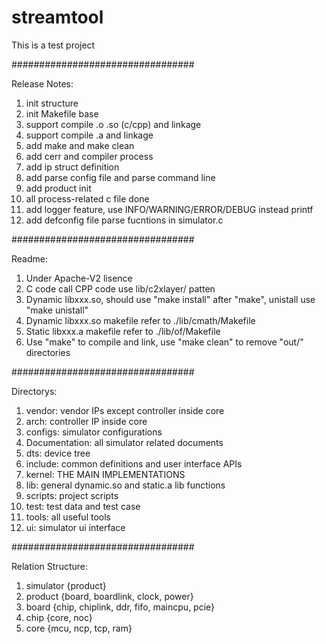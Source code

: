 # streamtool
This is a test project

#################################

Release Notes:
1. init structure
2. init Makefile base
3. support compile .o .so (c/cpp) and linkage
4. support compile .a and linkage
5. add make and make clean
6. add cerr and compiler process
7. add ip struct definition
8. add parse config file and parse command line
9. add product init
10. all process-related c file done
11. add logger feature, use INFO/WARNING/ERROR/DEBUG instead printf
12. add defconfig file parse fucntions in simulator.c

#################################

Readme:
1. Under Apache-V2 lisence
2. C code call CPP code use lib/c2xlayer/ patten
3. Dynamic libxxx.so, should use "make install" after "make", unistall use "make unistall"
4. Dynamic libxxx.so makefile refer to ./lib/cmath/Makefile
5. Static libxxx.a makefile refer to ./lib/of/Makefile
6. Use "make" to compile and link, use "make clean" to remove "out/" directories

#################################

Directorys:
1. vendor:        vendor IPs except controller inside core
2. arch:          controller IP inside core
3. configs:       simulator configurations
4. Documentation: all simulator related documents
5. dts:           device tree 
6. include:       common definitions and user interface APIs
7. kernel:        THE MAIN IMPLEMENTATIONS
8. lib:           general dynamic.so and static.a lib functions
9. scripts:       project scripts
10. test:         test data and test case
11. tools:        all useful tools
12. ui:           simulator ui interface

#################################

Relation Structure:
1. simulator {product}
2. product {board, boardlink, clock, power}
3. board {chip, chiplink, ddr, fifo, maincpu, pcie}
4. chip {core, noc}
5. core {mcu, ncp, tcp, ram}
